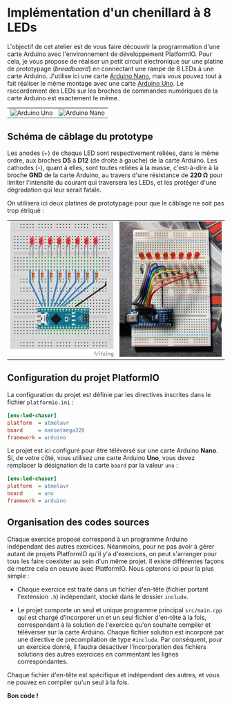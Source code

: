 # Implémentation d'un chenillard à 8 LEDs

L'objectif de cet atelier est de vous faire découvrir la programmation d'une carte Arduino avec l'environnement de développement PlatformIO. Pour cela, je vous propose de réaliser un petit circuit électronique sur une platine de prototypage (*breadboard*) en connectant une rampe de 8 LEDs à une carte Arduino. J'utilise ici une carte [Arduino Nano][nano], mais vous pouvez tout à fait réaliser le même montage avec une carte [Arduino Uno][uno]. Le raccordement des LEDs sur les broches de commandes numériques de la carte Arduino est exactement le même.

<table>
    <tbody>
        <tr>
            <td><img src="https://store-cdn.arduino.cc/uni/catalog/product/cache/1/image/1040x660/604a3538c15e081937dbfbd20aa60aad/a/0/a000066_featured_1_2.jpg" alt="Arduino Uno"></td>
            <td><img src="https://store-cdn.arduino.cc/uni/catalog/product/cache/1/image/1040x660/604a3538c15e081937dbfbd20aa60aad/A/0/A000005_featured_2.jpg" alt="Arduino Nano"></td>
        </tr>
    </tbody>
</table>


## Schéma de câblage du prototype

Les anodes (+) de chaque LED sont respectivement reliées, dans le même ordre, aux broches **D5** à **D12** (de droite à gauche) de la carte Arduino. Les cathodes (-), quant à elles, sont toutes reliées à la masse, c'est-à-dire à la broche **GND** de la carte Arduino, au travers d'une résistance de **220 Ω** pour limiter l'intensité du courant qui traversera les LEDs, et les protéger d'une dégradation qui leur serait fatale.

On utilisera ici deux platines de prototypage pour que le câblage ne soit pas trop étriqué :

<table>
    <tbody>
        <tr>
            <td><img src="assets/wiring.png" alt="Circuit"></td>
            <td><img src="assets/breadboard.jpg" alt="Circuit"></td>
        </tr>
    </tbody>
</table>


## Configuration du projet PlatformIO

La configuration du projet est définie par les directives inscrites dans le fichier `platformio.ini` :

```ini
[env:led-chaser]
platform  = atmelavr
board     = nanoatmega328
framework = arduino
```

Le projet est ici configuré pour être téléversé sur une carte Arduino **Nano**. Si, de votre côté, vous utilisez une carte Arduino **Uno**, vous devez remplacer la désignation de la carte `board` par la valeur `uno` :

```ini
[env:led-chaser]
platform  = atmelavr
board     = uno
framework = arduino
```


## Organisation des codes sources

Chaque exercice proposé correspond à un programme Arduino indépendant des autres exercices. Néanmoins, pour ne pas avoir à gérer autant de projets PlatformIO qu'il y'a d'exercices, on peut s'arranger pour tous les faire coexister au sein d'un même projet. Il existe différentes façons de mettre cela en oeuvre avec PlatformIO. Nous opterons ici pour la plus simple :

- Chaque exercice est traité dans un fichier d'en-tête (fichier portant l'extension `.h`) indépendant, stocké dans le dossier `include`.

- Le projet comporte un seul et unique programme principal `src/main.cpp` qui est chargé d'incorporer un et un seul fichier d'en-tête à la fois, correspondant à la solution de l'exercice qu'on souhaite compiler et téléverser sur la carte Arduino. Chaque fichier solution est incorporé par une directive de précompilation de type `#include`. Par conséquent, pour un exercice donné, il faudra désactiver l'incorporation des fichiers solutions des autres exercices en commentant les lignes correspondantes.

Chaque fichier d'en-tête est spécifique et indépendant des autres, et vous ne pouvez en compiler qu'un seul à la fois.


**Bon code !**


[nano]: https://store.arduino.cc/arduino-nano
[uno]:  https://store.arduino.cc/arduino-uno-rev3